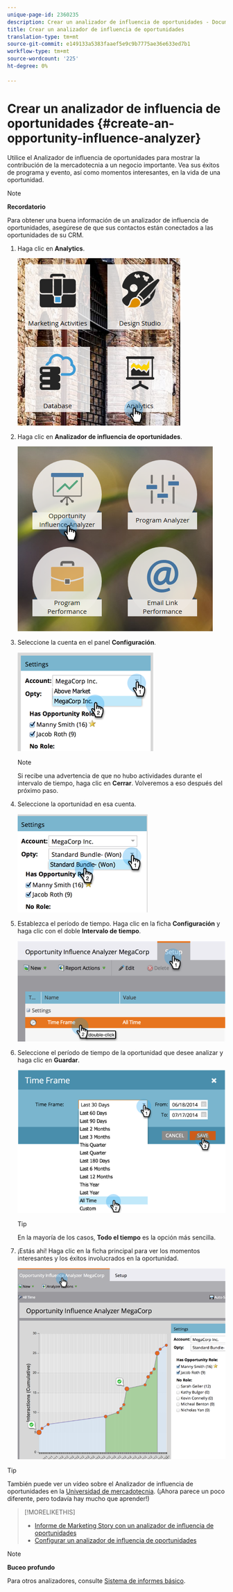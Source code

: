 ```yaml
---
unique-page-id: 2360235
description: Crear un analizador de influencia de oportunidades - Documentos de marketing - Documentación del producto
title: Crear un analizador de influencia de oportunidades
translation-type: tm+mt
source-git-commit: e149133a5383faaef5e9c9b7775ae36e633ed7b1
workflow-type: tm+mt
source-wordcount: '225'
ht-degree: 0%

---
```



# Crear un analizador de influencia de oportunidades {#create-an-opportunity-influence-analyzer}

Utilice el Analizador de influencia de oportunidades para mostrar la contribución de la mercadotecnia a un negocio importante. Vea sus éxitos de programa y evento, así como momentos interesantes, en la vida de una oportunidad.

>[!NOTE]
>
>**Recordatorio**
>
>Para obtener una buena información de un analizador de influencia de oportunidades, asegúrese de que sus contactos están conectados a las oportunidades de su CRM.

1. Haga clic en **Analytics**.

   ![](assets/analytics.png)

1. Haga clic en **Analizador de influencia de oportunidades**.

   ![](assets/two.png)

1. Seleccione la cuenta en el panel **Configuración**.

   ![](assets/image2014-9-17-8-3a56-3a32.png)

   >[!NOTE]
   >
   >Si recibe una advertencia de que no hubo actividades durante el intervalo de tiempo, haga clic en **Cerrar**. Volveremos a eso después del próximo paso.

1. Seleccione la oportunidad en esa cuenta.

   ![](assets/image2014-9-17-8-3a56-3a48.png)

1. Establezca el período de tiempo. Haga clic en la ficha **Configuración** y haga clic con el doble **Intervalo de tiempo**.

   ![](assets/image2014-9-17-8-3a57-3a17.png)

1. Seleccione el período de tiempo de la oportunidad que desee analizar y haga clic en **Guardar**.

   ![](assets/image2014-9-17-8-3a57-3a27.png)

   >[!TIP]
   >
   >
   >En la mayoría de los casos, **Todo el tiempo** es la opción más sencilla.

1. ¡Estás ahí! Haga clic en la ficha principal para ver los momentos interesantes y los éxitos involucrados en la oportunidad.

   ![](assets/image2014-9-17-8-3a57-3a42.png)

>[!TIP]
>
>También puede ver un vídeo sobre el Analizador de influencia de oportunidades en la [Universidad de mercadotecnia](https://learn.marketo.com). (¡Ahora parece un poco diferente, pero todavía hay mucho que aprender!)

>[!MORELIKETHIS]
>
>* [Informe de Marketing Story con un analizador de influencia de oportunidades](tell-the-marketing-story-with-an-opportunity-influence-analyzer.md)
>* [Configurar un analizador de influencia de oportunidades](configure-an-opportunity-influence-analyzer.md)

>



>[!NOTE]
>
>**Buceo profundo**
>
>Para otros analizadores, consulte [Sistema de informes básico](http://docs.marketo.com/display/docs/basic+reporting).

